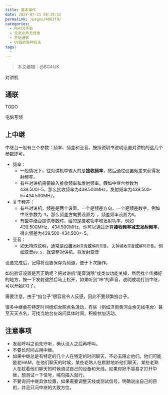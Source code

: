 ```yaml
---
title: 基本操作
date: 2024-07-21 08:19:12
permalink: /pages/4063f9/
categories:
  - HamCQ手册
  - 走进业余无线电
  - 开始通联
  - UV段的各种玩法
tags:
  - 
---
```

> 本文编辑：@BG4IJK

对讲机

## 通联

TODO

电脑写频

## 上中继

中继台一般有三个参数：频率、频差和亚音。按照说明书说明设置对讲机的这几个参数即可。

* 频率：
  * 一般情况下，往对讲机中输入的是**接收频率**，然后通过设置频差来获得发射频率。
  * 有些对讲机需要输入接收频率和发射频率。假如中继台参数为439.500/-5，那么接收频率为439.500MHz，发射频率为439.500-5=434.500MHz。
* 关于频差：
  * 有些对讲机，频差是两个设置，一个是频差方向，一个是频差数字。例如中继参数为`-5`，那么频差方向要设置为`-`，频差频率设置为`5`。
  * 有些中继台提供参数时，给的是接收功率和发射功率，例如439.500MHz、434.500MHz，你可以通过计算**接收频率减去发射频率**，得出频差为439.500-434.500=-5。
* 亚音：
  * 如无特殊说明，通常是设置`发射亚音`或`编码亚音`，关掉`接收亚音`或`解码亚音`。例如亚音`88.5`，就调整对讲机，将发射亚音

设置完成后，记得将设置保存为频道，便于下次操作。

如何验证设置是否正确呢？把对讲机“尾音消除”或类似功能关掉，然后找个传播好的地方，按一下发射键然后马上松开，如果听到“咔”的声音，说明成功打到中继，可以开始CQ了。

需要注意，由于“掐台子”很容易令人反感，因此不要频繁掐台子。

很多中继会在特定时间组织台网点名活动，有些（例如济南黄河业余无线电台）甚至天天点名，可找当地台友询问具体时间，积极参加活动。

## 注意事项

* 发起呼叫之前先守听，确认没人之后再呼叫。
* 不要长时间占用中继。
* 如果中继总是有特定的几个人在特定的时间聊天，不必去阻止他们。他们可能是老HAM，在他们聊天的时候，某些老熟人在默默地听他们聊天，某些老熟人在趁着他们聊天的时候调试自己的设备和天线。如果你好不容易才打开中继，想测试一下信号，喊句插入就行。
* 不要询问中继具体位置，如果需要调整天线或测试信号，明确说出自己的目的，并且只问中继的大致方位。
